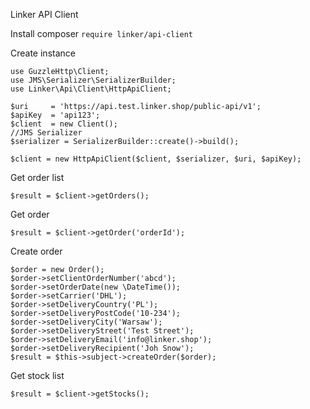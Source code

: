 Linker API Client

Install 
    composer `require linker/api-client`
        
Create instance

    use GuzzleHttp\Client;
    use JMS\Serializer\SerializerBuilder;
    use Linker\Api\Client\HttpApiClient;

    $uri     = 'https://api.test.linker.shop/public-api/v1';
    $apiKey  = 'api123';    
    $client  = new Client();
    //JMS Serializer
    $serializer = SerializerBuilder::create()->build();
        
    $client = new HttpApiClient($client, $serializer, $uri, $apiKey);
    
    
Get order list 

    $result = $client->getOrders();

    
Get order 

    $result = $client->getOrder('orderId');  
      
Create order 

    $order = new Order();
    $order->setClientOrderNumber('abcd');
    $order->setOrderDate(new \DateTime());
    $order->setCarrier('DHL');
    $order->setDeliveryCountry('PL');
    $order->setDeliveryPostCode('10-234');
    $order->setDeliveryCity('Warsaw');
    $order->setDeliveryStreet('Test Street');
    $order->setDeliveryEmail('info@linker.shop');
    $order->setDeliveryRecipient('Joh Snow');
    $result = $this->subject->createOrder($order);
        
Get stock list 

    $result = $client->getStocks();
